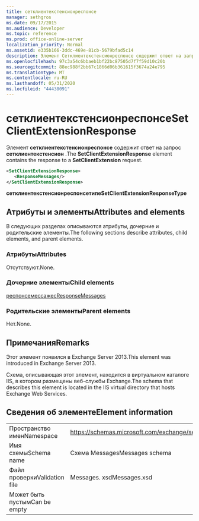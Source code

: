 ```yaml
---
title: сетклиентекстенсионреспонсе
manager: sethgros
ms.date: 09/17/2015
ms.audience: Developer
ms.topic: reference
ms.prod: office-online-server
localization_priority: Normal
ms.assetid: e335b166-3ddc-469e-81cb-5679bfad5c14
description: Элемент Сетклиентекстенсионреспонсе содержит ответ на запрос Сетклиентекстенсион.
ms.openlocfilehash: 97c3a54c6bbaeb1bf22bc87505d7f7f59d10c20b
ms.sourcegitcommit: 88ec988f2bb67c1866d06b361615f3674a24e795
ms.translationtype: MT
ms.contentlocale: ru-RU
ms.lasthandoff: 05/31/2020
ms.locfileid: "44438091"
---
```

# <a name="setclientextensionresponse"></a><span data-ttu-id="0443b-103">сетклиентекстенсионреспонсе</span><span class="sxs-lookup"><span data-stu-id="0443b-103">SetClientExtensionResponse</span></span>

<span data-ttu-id="0443b-104">Элемент **сетклиентекстенсионреспонсе** содержит ответ на запрос **сетклиентекстенсион** .</span><span class="sxs-lookup"><span data-stu-id="0443b-104">The **SetClientExtensionResponse** element contains the response to a **SetClientExtension** request.</span></span> 
  
```XML
<SetClientExtensionResponse>
   <ResponseMessages/>
</SetClientExtensionResponse>
```

 <span data-ttu-id="0443b-105">**сетклиентекстенсионреспонсетипе**</span><span class="sxs-lookup"><span data-stu-id="0443b-105">**SetClientExtensionResponseType**</span></span>
## <a name="attributes-and-elements"></a><span data-ttu-id="0443b-106">Атрибуты и элементы</span><span class="sxs-lookup"><span data-stu-id="0443b-106">Attributes and elements</span></span>

<span data-ttu-id="0443b-107">В следующих разделах описываются атрибуты, дочерние и родительские элементы.</span><span class="sxs-lookup"><span data-stu-id="0443b-107">The following sections describe attributes, child elements, and parent elements.</span></span>
  
### <a name="attributes"></a><span data-ttu-id="0443b-108">Атрибуты</span><span class="sxs-lookup"><span data-stu-id="0443b-108">Attributes</span></span>

<span data-ttu-id="0443b-109">Отсутствуют.</span><span class="sxs-lookup"><span data-stu-id="0443b-109">None.</span></span>
  
### <a name="child-elements"></a><span data-ttu-id="0443b-110">Дочерние элементы</span><span class="sxs-lookup"><span data-stu-id="0443b-110">Child elements</span></span>

[<span data-ttu-id="0443b-111">респонсемессажес</span><span class="sxs-lookup"><span data-stu-id="0443b-111">ResponseMessages</span></span>](responsemessages.md)
  
### <a name="parent-elements"></a><span data-ttu-id="0443b-112">Родительские элементы</span><span class="sxs-lookup"><span data-stu-id="0443b-112">Parent elements</span></span>

<span data-ttu-id="0443b-113">Нет.</span><span class="sxs-lookup"><span data-stu-id="0443b-113">None.</span></span>
  
## <a name="remarks"></a><span data-ttu-id="0443b-114">Примечания</span><span class="sxs-lookup"><span data-stu-id="0443b-114">Remarks</span></span>

<span data-ttu-id="0443b-115">Этот элемент появился в Exchange Server 2013.</span><span class="sxs-lookup"><span data-stu-id="0443b-115">This element was introduced in Exchange Server 2013.</span></span>
  
<span data-ttu-id="0443b-116">Схема, описывающая этот элемент, находится в виртуальном каталоге IIS, в котором размещены веб-службы Exchange.</span><span class="sxs-lookup"><span data-stu-id="0443b-116">The schema that describes this element is located in the IIS virtual directory that hosts Exchange Web Services.</span></span>
  
## <a name="element-information"></a><span data-ttu-id="0443b-117">Сведения об элементе</span><span class="sxs-lookup"><span data-stu-id="0443b-117">Element information</span></span>

|||
|:-----|:-----|
|<span data-ttu-id="0443b-118">Пространство имен</span><span class="sxs-lookup"><span data-stu-id="0443b-118">Namespace</span></span>  <br/> |https://schemas.microsoft.com/exchange/services/2006/messages  <br/> |
|<span data-ttu-id="0443b-119">Имя схемы</span><span class="sxs-lookup"><span data-stu-id="0443b-119">Schema name</span></span>  <br/> |<span data-ttu-id="0443b-120">Схема Messages</span><span class="sxs-lookup"><span data-stu-id="0443b-120">Messages schema</span></span>  <br/> |
|<span data-ttu-id="0443b-121">Файл проверки</span><span class="sxs-lookup"><span data-stu-id="0443b-121">Validation file</span></span>  <br/> |<span data-ttu-id="0443b-122">Messages. xsd</span><span class="sxs-lookup"><span data-stu-id="0443b-122">Messages.xsd</span></span>  <br/> |
|<span data-ttu-id="0443b-123">Может быть пустым</span><span class="sxs-lookup"><span data-stu-id="0443b-123">Can be empty</span></span>  <br/> ||
   

